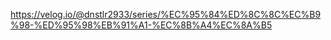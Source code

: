 https://velog.io/@dnstlr2933/series/%EC%95%84%ED%8C%8C%EC%B9%98-%ED%95%98%EB%91%A1-%EC%8B%A4%EC%8A%B5
